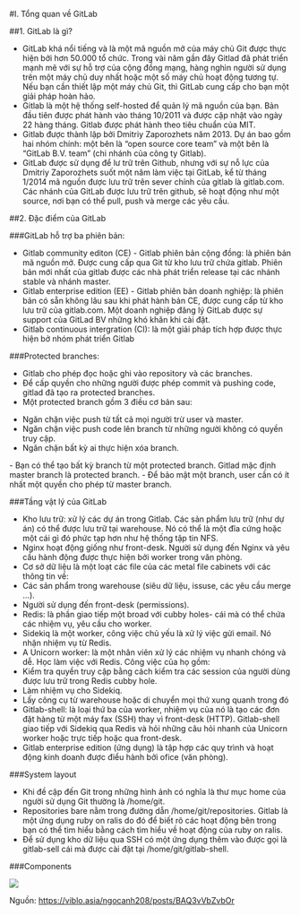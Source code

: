 #I. Tổng quan về GitLab

##1. GitLab là gì?

- GitLab khá nổi tiếng và là một mã nguồn mở của máy chủ Git được thực hiện bởi hơn 50.000 tổ chức. Trong vài năm gần đây Gitlad đã phát triển mạnh mẽ với sự hỗ trợ của cộng đồng mạng, hàng nghìn người sử dụng trên một máy chủ duy nhất hoặc một số máy chủ hoạt động tương tự. Nếu bạn cần thiết lập một máy chủ Git, thì GitLab cung cấp cho bạn một giải pháp hoàn hảo.
- Gitlab là một hệ thống self-hosted để quản lý mã nguồn của bạn. Bản đầu tiên được phát hành vào tháng 10/2011 và được cập nhật vào ngày 22 hàng tháng. Gitlab được phát hành theo tiêu chuẩn của MIT.
- Gitlab được thành lập bởi Dmitriy Zaporozhets năm 2013. Dự án bao gồm hai nhóm chính: một bên là “open source core team” và một bên là “GitLab B.V. team” (chi nhánh của công ty Gitlab).
- GitLab được sử dụng để lư trữ trên Github, nhưng với sự nỗ lực của Dmitriy Zaporozhets suốt một năm làm việc tại GitLab, kể từ tháng 1/2014 mã nguồn được lưu trữ trên sever chính của gitlab là gitlab.com. Các nhánh của GitLab được lưu trữ trên github, sẽ hoạt động như một source, nơi bạn có thể pull, push và merge các yêu cầu.

##2. Đặc điểm của GitLab

###GitLab hỗ trợ ba phiên bản:

- Gitlab community editon (CE) - Gitlab phiên bản cộng đồng: là phiên bản mã nguồn mở. Được cung cấp qua Git từ kho lưu trữ chứa gitlab. Phiên bản mới nhất của gitlab được các nhà phát triển release tại các nhánh stable và nhánh master.
- Gitlab enterprise edition (EE) - Gitlab phiên bản doanh nghiệp: là phiên bản có sẵn không lâu sau khi phát hành bản CE, được cung cấp từ kho lưu trữ của gitlab.com. Một doanh nghiệp đăng lý GitLab được sự support của GitLad BV những khó khăn khi cài đặt.
- Gitlab continuous intergration (CI): là một giải pháp tích hợp được thực hiện bở nhóm phát triển Gitlab

###Protected branches:

- Gitlab cho phép đọc hoặc ghi vào repository và các branches.
- Để cấp quyền cho những người được phép commit và pushing code, gitlad đã tạo ra protected branches.
- Một protected branch gồm 3 điều cơ bản sau:
<ul>
<li>Ngăn chặn việc push từ tất cả mọi người trừ user và master.</li>
<li>Ngăn chặn việc push code lên branch từ những người không có quyền truy cập.</li>
<li>Ngăn chặn bất kỳ ai thực hiện xóa branch.</li>
</ul>
- Bạn có thể tạo bất kỳ branch từ một protected branch. Gitlad mặc định master branch là protected branch.
- Để bảo mật một branch, user cần có ít nhất một quyền cho phép từ master branch.

###Tầng vật lý của GitLab

- Kho lưu trữ: xử lý các dự án trong Gitlab. Các sản phẩm lưu trữ (như dự án) có thể được lưu trữ tại warehouse. Nó có thể là một đĩa cứng hoặc một cái gì đó phức tạp hơn như hệ thống tập tin NFS.
- Nginx hoạt động giống như front-desk. Người sử dụng đến Nginx và yêu cầu hành động được thực hiện bởi worker trong văn phòng.
- Cơ sở dữ liệu là một loạt các file của các metal file cabinets với các thông tin về:
- Các sản phẩm trong warehouse (siêu dữ liệu, issuse, các yêu cầu merge ...).
- Người sử dụng đến front-desk (permissions).
- Redis: là phần giao tiếp một broad với cubby holes- cái mà có thể chứa các nhiệm vụ, yêu cầu cho worker.
- Sidekiq là một worker, công việc chủ yếu là xử lý việc gửi email. Nó nhận nhiệm vụ từ Redis.
- A Unicorn worker: là một nhân viên xử lý các nhiệm vụ nhanh chóng và dễ. Học làm việc với Redis. Công việc của họ gồm:
- Kiểm tra quyền truy cập bằng cách kiểm tra các session của người dùng được lưu trữ trong Redis cubby hole.
- Làm nhiệm vụ cho Sidekiq.
- Lấy công cụ từ warehouse hoặc di chuyển mọi thứ xung quanh trong đó
- Gitlab-shell: là loại thứ ba của worker, nhiệm vụ của nó là tạo các đơn đặt hàng từ một máy fax (SSH) thay vì front-desk (HTTP). Gitlab-shell giao tiếp với Sidekiq qua Redis và hỏi những câu hỏi nhanh của Unicorn worker hoặc trực tiếp hoặc qua front-desk.
- Gitlab enterprise edition (ứng dụng) là tập hợp các quy trình và hoạt động kinh doanh được điểu hành bởi ofice (văn phòng).

###System layout

- Khi đề cập đến Git trong những hình ảnh có nghĩa là thư mục home của người sử dụng Git thường là /home/git.
- Repositories bare nằm trong đường dẫn /home/git/repositories. Gitlab là một ứng dụng ruby on ralis do đó để biết rõ các hoạt động bên trong bạn có thể tìm hiểu bằng cách tìm hiểu về hoạt động của ruby on ralis.
- Để sử dụng kho dữ liệu qua SSH có một ứng dụng thêm vào được gọi là gitlab-sell cái mà được cài đặt tại /home/git/gitlab-shell.


###Components

<img src="https://github.com/hunter951411/gitlab/blob/master/component.png">

Nguồn: https://viblo.asia/ngocanh208/posts/BAQ3vVbZvbOr
